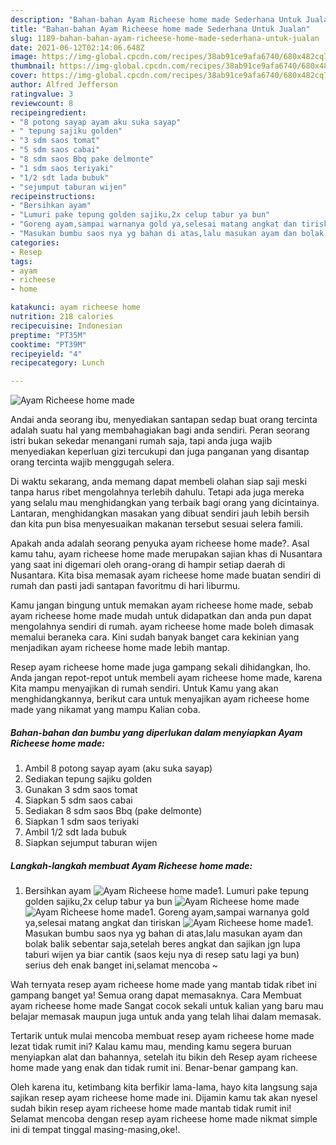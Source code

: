 ```yaml
---
description: "Bahan-bahan Ayam Richeese home made Sederhana Untuk Jualan"
title: "Bahan-bahan Ayam Richeese home made Sederhana Untuk Jualan"
slug: 1189-bahan-bahan-ayam-richeese-home-made-sederhana-untuk-jualan
date: 2021-06-12T02:14:06.648Z
image: https://img-global.cpcdn.com/recipes/38ab91ce9afa6740/680x482cq70/ayam-richeese-home-made-foto-resep-utama.jpg
thumbnail: https://img-global.cpcdn.com/recipes/38ab91ce9afa6740/680x482cq70/ayam-richeese-home-made-foto-resep-utama.jpg
cover: https://img-global.cpcdn.com/recipes/38ab91ce9afa6740/680x482cq70/ayam-richeese-home-made-foto-resep-utama.jpg
author: Alfred Jefferson
ratingvalue: 3
reviewcount: 8
recipeingredient:
- "8 potong sayap ayam aku suka sayap"
- " tepung sajiku golden"
- "3 sdm saos tomat"
- "5 sdm saos cabai"
- "8 sdm saos Bbq pake delmonte"
- "1 sdm saos teriyaki"
- "1/2 sdt lada bubuk"
- "sejumput taburan wijen"
recipeinstructions:
- "Bersihkan ayam"
- "Lumuri pake tepung golden sajiku,2x celup tabur ya bun"
- "Goreng ayam,sampai warnanya gold ya,selesai matang angkat dan tiriskan"
- "Masukan bumbu saos nya yg bahan di atas,lalu masukan ayam dan bolak balik sebentar saja,setelah beres angkat dan sajikan jgn lupa taburi wijen ya biar cantik (saos keju nya di resep satu lagi ya bun) serius deh enak banget ini,selamat mencoba ~"
categories:
- Resep
tags:
- ayam
- richeese
- home

katakunci: ayam richeese home 
nutrition: 218 calories
recipecuisine: Indonesian
preptime: "PT35M"
cooktime: "PT39M"
recipeyield: "4"
recipecategory: Lunch

---
```



![Ayam Richeese home made](https://img-global.cpcdn.com/recipes/38ab91ce9afa6740/680x482cq70/ayam-richeese-home-made-foto-resep-utama.jpg)

Andai anda seorang ibu, menyediakan santapan sedap buat orang tercinta adalah suatu hal yang membahagiakan bagi anda sendiri. Peran seorang istri bukan sekedar menangani rumah saja, tapi anda juga wajib menyediakan keperluan gizi tercukupi dan juga panganan yang disantap orang tercinta wajib menggugah selera.

Di waktu  sekarang, anda memang dapat membeli olahan siap saji meski tanpa harus ribet mengolahnya terlebih dahulu. Tetapi ada juga mereka yang selalu mau menghidangkan yang terbaik bagi orang yang dicintainya. Lantaran, menghidangkan masakan yang dibuat sendiri jauh lebih bersih dan kita pun bisa menyesuaikan makanan tersebut sesuai selera famili. 



Apakah anda adalah seorang penyuka ayam richeese home made?. Asal kamu tahu, ayam richeese home made merupakan sajian khas di Nusantara yang saat ini digemari oleh orang-orang di hampir setiap daerah di Nusantara. Kita bisa memasak ayam richeese home made buatan sendiri di rumah dan pasti jadi santapan favoritmu di hari liburmu.

Kamu jangan bingung untuk memakan ayam richeese home made, sebab ayam richeese home made mudah untuk didapatkan dan anda pun dapat mengolahnya sendiri di rumah. ayam richeese home made boleh dimasak memalui beraneka cara. Kini sudah banyak banget cara kekinian yang menjadikan ayam richeese home made lebih mantap.

Resep ayam richeese home made juga gampang sekali dihidangkan, lho. Anda jangan repot-repot untuk membeli ayam richeese home made, karena Kita mampu menyajikan di rumah sendiri. Untuk Kamu yang akan menghidangkannya, berikut cara untuk menyajikan ayam richeese home made yang nikamat yang mampu Kalian coba.

<!--inarticleads1-->

##### Bahan-bahan dan bumbu yang diperlukan dalam menyiapkan Ayam Richeese home made:

1. Ambil 8 potong sayap ayam (aku suka sayap)
1. Sediakan  tepung sajiku golden
1. Gunakan 3 sdm saos tomat
1. Siapkan 5 sdm saos cabai
1. Sediakan 8 sdm saos Bbq (pake delmonte)
1. Siapkan 1 sdm saos teriyaki
1. Ambil 1/2 sdt lada bubuk
1. Siapkan sejumput taburan wijen




<!--inarticleads2-->

##### Langkah-langkah membuat Ayam Richeese home made:

1. Bersihkan ayam
<img src="https://img-global.cpcdn.com/steps/18a55ae6788c509c/160x128cq70/ayam-richeese-home-made-langkah-memasak-1-foto.jpg" alt="Ayam Richeese home made">1. Lumuri pake tepung golden sajiku,2x celup tabur ya bun
<img src="https://img-global.cpcdn.com/steps/aa4b9faf07f3040c/160x128cq70/ayam-richeese-home-made-langkah-memasak-2-foto.jpg" alt="Ayam Richeese home made"><img src="https://img-global.cpcdn.com/steps/de7366d863d31e64/160x128cq70/ayam-richeese-home-made-langkah-memasak-2-foto.jpg" alt="Ayam Richeese home made">1. Goreng ayam,sampai warnanya gold ya,selesai matang angkat dan tiriskan
<img src="https://img-global.cpcdn.com/steps/6972f397e740a4cd/160x128cq70/ayam-richeese-home-made-langkah-memasak-3-foto.jpg" alt="Ayam Richeese home made">1. Masukan bumbu saos nya yg bahan di atas,lalu masukan ayam dan bolak balik sebentar saja,setelah beres angkat dan sajikan jgn lupa taburi wijen ya biar cantik (saos keju nya di resep satu lagi ya bun) serius deh enak banget ini,selamat mencoba ~




Wah ternyata resep ayam richeese home made yang mantab tidak ribet ini gampang banget ya! Semua orang dapat memasaknya. Cara Membuat ayam richeese home made Sangat cocok sekali untuk kalian yang baru mau belajar memasak maupun juga untuk anda yang telah lihai dalam memasak.

Tertarik untuk mulai mencoba membuat resep ayam richeese home made lezat tidak rumit ini? Kalau kamu mau, mending kamu segera buruan menyiapkan alat dan bahannya, setelah itu bikin deh Resep ayam richeese home made yang enak dan tidak rumit ini. Benar-benar gampang kan. 

Oleh karena itu, ketimbang kita berfikir lama-lama, hayo kita langsung saja sajikan resep ayam richeese home made ini. Dijamin kamu tak akan nyesel sudah bikin resep ayam richeese home made mantab tidak rumit ini! Selamat mencoba dengan resep ayam richeese home made nikmat simple ini di tempat tinggal masing-masing,oke!.

